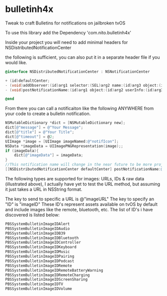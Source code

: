 # bulletinh4x
Tweak to craft Bulletins for notifications on jailbroken tvOS


To use this library add the Dependency 'com.nito.bulletinh4x'

Inside your project you will need to add minimal headers for NSDistributedNotificationCenter

the following is sufficient, you can also put it in a separate header file if you would like.
```objective-c
@interface NSDistributedNotificationCenter : NSNotificationCenter

+ (id)defaultCenter;
- (void)addObserver:(id)arg1 selector:(SEL)arg2 name:(id)arg3 object:(id)arg4;
- (void)postNotificationName:(id)arg1 object:(id)arg2 userInfo:(id)arg3;

@end
```
From there you can call a notificaiton like the following ANYWHERE from your code to create a bulletin notification.
```objective-c
NSMutableDictionary *dict = [NSMutableDictionary new];
dict[@"message"] = @"Your Message";
dict[@"title"] = @"Your Title";
dict[@"timeout"] = @2;
UIImage *image = [UIImage imageNamed:@"notifIcon"];
NSData *imageData = UIImagePNGRepresentation(image);;
if (imageData){
    dict[@"imageData"] = imageData;
}
//This notification name will change in the near future to be more project agnostic / specific
[[NSDistributedNotificationCenter defaultCenter] postNotificationName:@"com.matchstic.ReProvision/displayBulletin" object:nil userInfo:dict];
```

The following types are supported for images: URLs, IDs & raw data (illustrated above), I actually have yet to test the URL method, but assuming it just takes a URL in NSString format. 

The key to send to specific a URL is @"imageURL"
The key to specify an "ID" is "imageID" These ID's represent assets available on tvOS by default and include images like the remote, bluetooth, etc. The list of ID's i have discovered is listed below:
```objective-c
PBSSystemBulletinImageIDAlert
PBSSystemBulletinImageIDAudio
PBSSystemBulletinImageIDB39
PBSSystemBulletinImageIDBluetooth
PBSSystemBulletinImageIDController
PBSSystemBulletinImageIDKeyboard
PBSSystemBulletinImageIDMusic
PBSSystemBulletinImageIDPairing
PBSSystemBulletinImageIDPodcast
PBSSystemBulletinImageIDRemote
PBSSystemBulletinImageIDRemoteBatteryWarning
PBSSystemBulletinImageIDRemoteCharging
PBSSystemBulletinImageIDScreenSharing
PBSSystemBulletinImageIDTV
PBSSystemBulletinImageIDVolume
```


